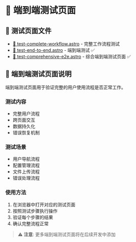 # 🎯 端到端测试页面

## 📄 测试页面文件
- [🔄 test-complete-workflow.astro](test-complete-workflow.astro) - 完整工作流程测试
- [🔄 test-end-to-end.astro](test-end-to-end.astro) - 端到端测试 ✅
- [🎯 test-comprehensive-e2e.astro](test-comprehensive-e2e.astro) - 综合端到端测试页面 ✅

## 🎯 端到端测试页面说明

端到端测试页面用于验证完整的用户使用流程是否正常工作。

### 测试内容
- 完整用户流程
- 跨页面交互
- 数据持久化
- 错误恢复机制

### 测试场景
- 用户导航流程
- 配置管理流程
- 文件上传流程
- 错误处理流程

### 使用方法
1. 在浏览器中打开对应的测试页面
2. 按照测试步骤执行操作
3. 验证每个步骤的结果
4. 确认完整流程正常

> ⚠️ **注意**: 更多端到端测试页面将在后续开发中添加
